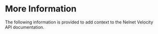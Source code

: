 # More Information
The following information is provided to add context to the Nelnet Velocity API documentation.
